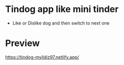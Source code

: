 # Tindog app like mini tinder
- Like or Dislike dog and then switch to next one

# Preview
https://tindog-myildiz97.netlify.app/
